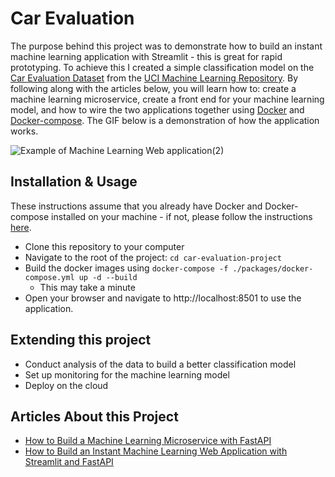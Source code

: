 # Car Evaluation
The purpose behind this project was to demonstrate how to build an instant machine learning application with Streamlit - this is great for rapid prototyping. 
To achieve this I created a simple classification model on the [Car Evaluation Dataset](https://archive.ics.uci.edu/ml/datasets/Car+Evaluation) from the 
[UCI Machine Learning Repository](https://archive.ics.uci.edu/ml/index.php). By following along with the articles below, you will learn how to: create a machine 
learning microservice, create a front end for your machine learning model, and how to wire the two applications together using [Docker](https://www.docker.com/) 
and [Docker-compose](https://docs.docker.com/compose/). The GIF below is a demonstration of how the application works. 

![Example of Machine Learning Web application(2)](https://user-images.githubusercontent.com/43003716/190868371-fb1f5d3f-f74b-4506-9409-0c2fbb1b505e.gif)

## Installation & Usage
These instructions assume that you already have Docker and Docker-compose installed on your machine - if not, please follow the instructions 
[here](https://docs.docker.com/compose/install/). 
- Clone this repository to your computer
- Navigate to the root of the project: `cd car-evaluation-project`
- Build the docker images using `docker-compose -f ./packages/docker-compose.yml up -d --build`
  - This may take a minute
- Open your browser and navigate to http://localhost:8501 to use the application. 

## Extending this project 
- Conduct analysis of the data to build a better classification model
- Set up monitoring for the machine learning model
- Deploy on the cloud

## Articles About this Project 
- [How to Build a Machine Learning Microservice with FastAPI](https://developer.nvidia.com/blog/building-a-machine-learning-microservice-with-fastapi/)
- [How to Build an Instant Machine Learning Web Application with Streamlit and FastAPI](https://developer.nvidia.com/blog/how-to-build-an-instant-machine-learning-web-application-with-streamlit-and-fastapi/)
